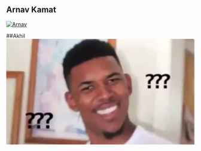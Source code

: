 ## Arnav Kamat
[![Arnav](https://github.com/Arnav-63638/My-repo/blob/main/clint-modified.png?raw=true?size=70)](<Arnav.md file Address >)

##Akhil 
[![<Akhil>](https://github.com/akhilts03/my-personal-resource-/blob/update/nick-young-confused-face-300x256-nqlyaa.jpg?size=70)](<akhil_ts.md file Address >)
